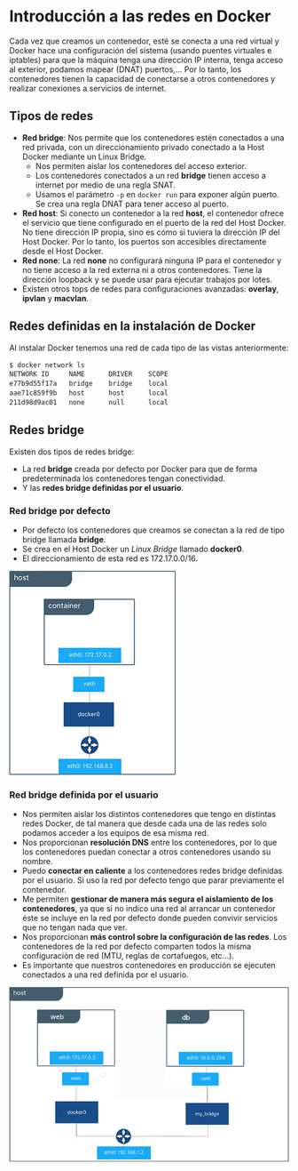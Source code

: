 # Introducción a las redes en Docker

Cada vez que creamos un contenedor, esté se conecta a una red virtual y Docker hace una configuración del sistema (usando puentes virtuales e iptables) para que la máquina tenga una dirección IP interna, tenga acceso al exterior, podamos mapear (DNAT) puertos,...
Por lo tanto, los contenedores tienen la capacidad de conectarse a otros contenedores y realizar conexiones a servicios de internet. 

## Tipos de redes

* **Red bridge**: Nos permite que los contenedores estén conectados a una red privada, con un direccionamiento privado conectado a la Host Docker mediante un Linux Bridge. 
    * Nos permiten aislar los contenedores del acceso exterior.
    * Los contenedores conectados a un red **bridge** tienen acceso a internet por medio de una regla SNAT. 
    * Usamos el parámetro `-p` en `docker run` para exponer algún puerto. Se crea una regla DNAT para tener acceso al puerto.
* **Red host**: Si conecto un contenedor a la red **host**, el contenedor ofrece el servicio que tiene configurado en el puerto de la red del Host Docker. No tiene dirección IP propia, sino es cómo si tuviera la dirección IP del Host Docker. Por lo tanto, los puertos son accesibles directamente desde el Host Docker.
* **Red none**: La red **none** no configurará ninguna IP para el contenedor y no tiene acceso a la red externa ni a otros contenedores. Tiene la dirección loopback y se puede usar para ejecutar trabajos por lotes.
* Existen otros tops de redes para configuraciones avanzadas: **overlay**, **ipvlan** y **macvlan**.

## Redes definidas en la instalación de Docker

Al instalar Docker tenemos una red de cada tipo de las vistas anteriormente:

```bash
$ docker network ls
NETWORK ID     NAME      DRIVER    SCOPE
e77b9d55f17a   bridge    bridge    local
aae71c859f9b   host      host      local
211d98d9ac01   none      null      local
```

## Redes bridge

Existen dos tipos de redes bridge:

* La red **bridge** creada por defecto por Docker para que de forma predeterminada los contenedores tengan conectividad.
* Y las **redes bridge definidas por el usuario**.

### Red bridge por defecto

* Por defecto los contenedores que creamos se conectan a la red de tipo bridge llamada **bridge**.
* Se crea en el Host Docker un *Linux Bridge* llamado **docker0**.
* El direccionamiento de esta red es 172.17.0.0/16.

![ ](img/bridge1.png)

### Red bridge definida por el usuario

* Nos permiten aislar los distintos contenedores que tengo en distintas redes Docker, de tal manera que desde cada una de las redes solo podamos acceder a los equipos de esa misma red.
* Nos proporcionan **resolución DNS** entre los contenedores, por lo que los contenedores puedan conectar a otros contenedores usando su nombre.
* Puedo **conectar en caliente** a los contenedores redes bridge definidas por el usuario. Si uso la red por defecto tengo que parar previamente el contenedor.
* Me permiten **gestionar de manera más segura el aislamiento de los contenedores**, ya que si no indico una red al arrancar un contenedor éste se incluye en la red por defecto donde pueden convivir servicios que no tengan nada que ver.
* Nos proporcionan **más control sobre la configuración de las redes**. Los contenedores de la red por defecto comparten todos la misma configuración de red (MTU, reglas de cortafuegos, etc...).
* Es importante que nuestros contenedores en producción se ejecuten conectados a una red definida por el usuario.

![ ](img/bridge2.png)

